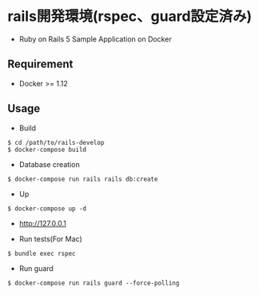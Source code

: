 # rails開発環境(rspec、guard設定済み)

* Ruby on Rails 5 Sample Application on Docker

## Requirement
* Docker >= 1.12

## Usage
* Build
```
$ cd /path/to/rails-develop
$ docker-compose build
```

* Database creation
```
$ docker-compose run rails rails db:create
```

* Up
```
$ docker-compose up -d
```

* http://127.0.0.1

* Run tests(For Mac)
```
$ bundle exec rspec
```

* Run guard
```
$ docker-compose run rails guard --force-polling
```
